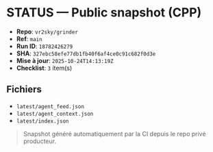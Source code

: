 # STATUS — Public snapshot (CPP)

- **Repo**: `vr2sky/grinder`
- **Ref**: `main`
- **Run ID**: `18782426279`
- **SHA**: `327ebc58efe77db1fb40f6af4ce0c91c682f0d3e`
- **Mise à jour**: `2025-10-24T14:13:19Z`
- **Checklist**: `3` item(s)

## Fichiers
- `latest/agent_feed.json`
- `latest/agent_context.json`
- `latest/index.json`

> Snapshot généré automatiquement par la CI depuis le repo privé producteur.
